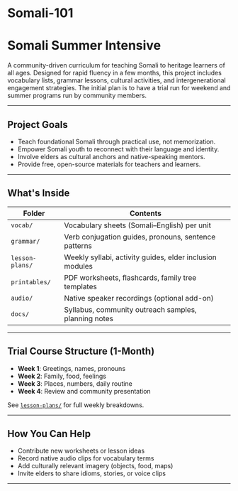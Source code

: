 # Somali-101

# Somali Summer Intensive

A community-driven curriculum for teaching Somali to heritage learners of all ages. Designed for rapid fluency in a few months, this project includes vocabulary lists, grammar lessons, cultural activities, and intergenerational engagement strategies. The initial plan is to have a trial run for weekend and summer programs run by community members.

---

## Project Goals

- Teach foundational Somali through practical use, not memorization.
- Empower Somali youth to reconnect with their language and identity.
- Involve elders as cultural anchors and native-speaking mentors.
- Provide free, open-source materials for teachers and learners.

---

## What's Inside

| Folder | Contents |
|--------|----------|
| `vocab/` | Vocabulary sheets (Somali–English) per unit |
| `grammar/` | Verb conjugation guides, pronouns, sentence patterns |
| `lesson-plans/` | Weekly syllabi, activity guides, elder inclusion modules |
| `printables/` | PDF worksheets, flashcards, family tree templates |
| `audio/` | Native speaker recordings (optional add-on) |
| `docs/` | Syllabus, community outreach samples, planning notes |

---

## Trial Course Structure (1-Month)

- **Week 1**: Greetings, names, pronouns
- **Week 2**: Family, food, feelings
- **Week 3**: Places, numbers, daily routine
- **Week 4**: Review and community presentation

See [`lesson-plans/`](lesson-plans/) for full weekly breakdowns.

---

## How You Can Help

- Contribute new worksheets or lesson ideas
- Record native audio clips for vocabulary terms
- Add culturally relevant imagery (objects, food, maps)
- Invite elders to share idioms, stories, or voice clips

---
